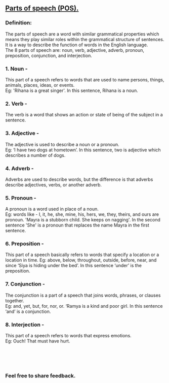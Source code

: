 ## [Parts of speech (POS).](https://prayuja-teli.github.io/Blog/Speech)<br/>    

### Definition:<br/> 
The parts of speech are a word with similar grammatical properties which means they play similar roles within the grammatical structure of sentences.<br/>
It is a way to describe the function of words in the English language.<br/>
The 8 parts of speech are: noun, verb, adjective, adverb, pronoun, preposition, conjunction, and interjection.<br/> 

### 1. Noun - <br/> 
This part of a speech refers to words that are used to name persons, things, animals, places, ideas, or events.<br/>
Eg: 'Rihana is a great singer'. In this sentence, Rihana is a noun.<br/>

### 2. Verb - <br/>    
The verb is a word that shows an action or state of being of the subject in a sentence.<br/>

### 3. Adjective - <br/>    
The adjective is used to describe a noun or a pronoun.<br/>
Eg: ‘I have two dogs at hometown’. In this sentence, two is adjective which describes a number of dogs.<br/>

### 4. Adverb - <br/>    
Adverbs are used to describe words, but the difference is that adverbs describe adjectives, verbs, or another adverb.<br/>

### 5. Pronoun - <br/> 
A pronoun is a word used in place of a noun.<br/>
Eg: words like - I, it, he, she, mine, his, hers, we, they, theirs, and ours are pronoun.
'Mayra is a stubborn child. She keeps on nagging'. In the second sentence 'She' is a pronoun that replaces the name Mayra in the first sentence.<br/>

### 6. Preposition - <br/>    
This part of a speech basically refers to words that specify a location or a location in time.
Eg: above, below, throughout, outside, before, near, and since
‘Siya is hiding under the bed’. In this sentence ‘under’ is the preposition.<br/>

### 7. Conjunction - <br/>    
The conjunction is a part of a speech that joins words, phrases, or clauses together.<br/>
Eg:  and, yet, but, for, nor, or. 
‘Ramya is a kind and poor girl. In this sentence ‘and’ is a conjunction.<br/>

### 8. Interjection - <br/>    
This part of a speech refers to words that express emotions.<br/>
Eg: Ouch! That must have hurt.<br/><br/><br/><br/><br/>


### Feel free to share feedback.


